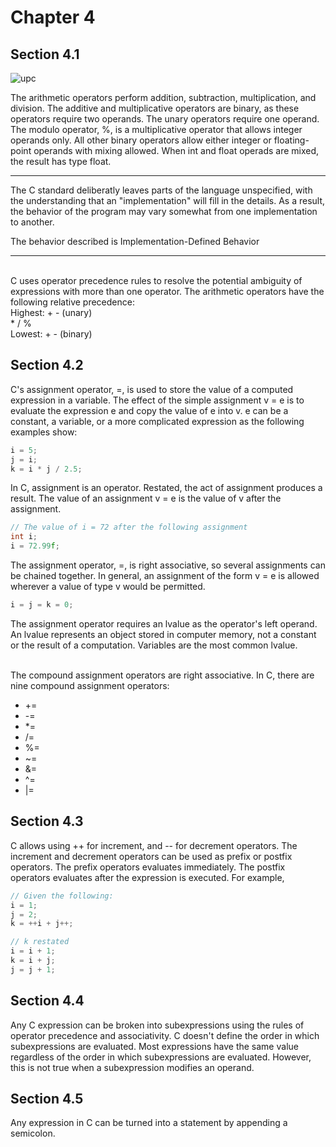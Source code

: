 # Chapter 4
## Section 4.1
![upc](https://user-images.githubusercontent.com/59415488/235332737-7f625ffc-a9a1-4fda-800d-75477f35bb29.png)

The arithmetic operators perform addition, subtraction, multiplication, and division.  The additive and multiplicative operators are binary, as these operators require two operands.  The unary operators require one operand.  The modulo operator, %, is a multiplicative operator that allows integer operands only.  All other binary operators allow either integer or floating-point operands with mixing allowed.  When int and float operads are mixed, the result has type float. <br />

----
The C standard deliberatly leaves parts of the language unspecified, with the understanding that an "implementation" will fill in the details.  As a result, the behavior of the program may vary somewhat from one implementation to another.

The behavior described is Implementation-Defined Behavior 

----
<br />
C uses operator precedence rules to resolve the potential ambiguity of expressions with more than one operator.  The arithmetic operators have the following relative precedence:<br />
Highest: <t /> + - (unary) <br />
<t> * / %  <t/><br />
Lowest:  <t /> + - (binary) <br />

## Section 4.2

C's assignment operator, =, is used to store the value of a computed expression in a variable.  The effect of the simple assignment v = e is to evaluate the expression e and copy the value of e into v.  e can be a constant, a variable, or a more complicated expression as the following examples show:
```C
i = 5;
j = i;
k = i * j / 2.5;
```

In C, assignment is an operator.  Restated, the act of assignment produces a result.  The value of an assignment v = e is the value of v after the assignment.
```C
// The value of i = 72 after the following assignment
int i;
i = 72.99f;
```

The assignment operator, =, is right associative, so several assignments can be chained together.  In general, an assignment of the form v = e is allowed wherever a value of type v would be permitted.
```C
i = j = k = 0;
```

The assignment operator requires an lvalue as the operator's left operand.  An lvalue represents an object stored in computer memory, not a constant or the result of a computation.  Variables are the most common lvalue. <br /> <br />

The compound assignment operators are right associative.  In C, there are nine compound assignment operators: <br />
+ +=
+ -=
+ *=
+ /=
+ %=
+ ~=
+ &=
+ ^=
+ |=


## Section 4.3

C allows using ++ for increment, and -- for decrement operators.  The increment and decrement operators can be used as prefix or postfix operators.  The prefix operators evaluates immediately.  The postfix operators evaluates after the expression is executed.  For example,
```C
// Given the following:
i = 1;
j = 2;
k = ++i + j++;

// k restated
i = i + 1;
k = i + j;
j = j + 1;
```

  ## Section 4.4
  
  Any C expression can be broken into subexpressions using the rules of operator precedence and associativity.  C doesn't define the order in which subexpressions are evaluated.  Most expressions have the same value regardless of the order in which subexpressions are evaluated.  However, this is not true when a subexpression modifies an operand.
  
## Section 4.5
  
  Any expression in C can be turned into a statement by appending a semicolon.
